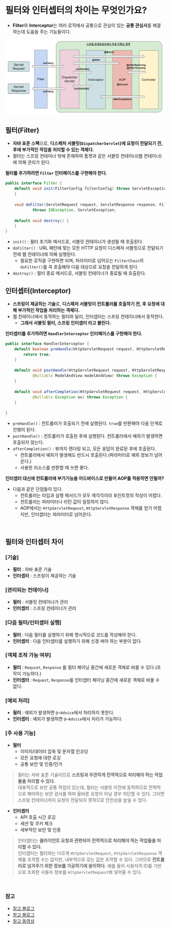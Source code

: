 # 필터와 인터셉터의 차이는 무엇인가요?

- **Filter**와 **Interceptor**는 여러 로직에서 공통으로 관심이 있는 **공통 관심사**를 해결하는데 도움을 주는 기능들이다.

![img_9.png](image/img_9.png)

## 필터(Filter)

- **자바 표준 스펙**으로, **디스패처 서블릿(`DispatcherServlet`)에 요청이 전달되기 전, 후에  부가적인 작업을 처리할 수 있는 객체다.**
- 필터는 스프링 컨테이너 밖에 존재하여 톰캣과 같은 서블릿 컨테이너(웹 컨테이너)에 의해 관리가 된다.

**필터를 추가하려면 `Filter` 인터페이스를 구현해야 한다.**
```java
public interface Filter {
    default void init(FilterConfig filterConfig) throws ServletException {
    }

    void doFilter(ServletRequest request, ServletResponse response, FilterChain chain)
            throws IOException, ServletException;
    
    default void destroy() {
    }
}
```
- `init()` : 필터 초기화 메서드로, 서블릿 컨테이너가 생성될 때 호출된다.
- `doFilter()` : URL 패턴에 맞는 모든 HTTP 요청이 디스패처 서블릿으로 전달되기 전에 웹 컨테이너에 의해 실행된다.
  - 필요한 로직을 구현하면 되며, 파라미터로 넘어오는 `FilterChain`의 `doFilter()`를 꼭 호출해야 다음 대상으로 요청을 전달하게 된다.
- `destroy()` : 필터 종료 메서드로, 서블릿 컨테이너가 종료될 때 호출된다.

## 인터셉터(Interceptor)

- **스프링이 제공하는 기술**로, **디스패처 서블릿이 컨트롤러를 호출하기 전, 후 요청에 대해 부가적인 작업을 처리하는 객체다.**
- 웹 컨테이너에서 동작하는 필터와 달리, 인터셉터는 스프링 컨테이너에서 동작한다.
  - **그래서 서블릿 필터, 스프링 인터셉터 라고 불린다.**

**인터셉터를 추가하려면 `HandlerInterceptor` 인터페이스를 구현해야 한다.**
```java
public interface HandlerInterceptor {
	default boolean preHandle(HttpServletRequest request, HttpServletResponse response, Object handler) throws Exception {
        return true;
	}

	default void postHandle(HttpServletRequest request, HttpServletResponse response, Object handler,
			@Nullable ModelAndView modelAndView) throws Exception {
	}

	default void afterCompletion(HttpServletRequest request, HttpServletResponse response, Object handler,
			@Nullable Exception ex) throws Exception {
	}

}
```
- `preHandle()` : 컨트롤러가 호출되기 전에 실행된다. `true`를 반환해야 다음 단계로 진행이 된다.
- `postHandle()` : 컨트롤러가 호출된 후에 실행된다. 컨트롤러에서 예외가 발생하면 호출되지 않는다.
- `afterCompletion()` : 뷰까지 렌더링 되고, 모든 응답이 완료된 후에 호출된다.
  - 컨트롤러에서 예외가 발생해도 반드시 호출된다.(파라미터로 예외 정보가 넘어온다.)
  - 사용한 리소스를 반환할 때 쓰면 좋다.

**인터셉터 대신에 컨트롤러에 부가기능을 어드바이스로 만들어 AOP를 적용하면 안될까?**
- 다음과 같은 단점들이 있다.
  - 컨트롤러는 타입과 실행 메서드가 모두 제각각이라 포인트컷의 작성이 어렵다.
  - 컨트롤러는 파라미터나 리턴 값이 일정하지 않다.
  - AOP에서는 `HttpServletReqeust`, `HttpServletResponse` 객체를 얻기 어렵지만, 인터셉터는 파라미터로 넘어온다.

<br>

## 필터와 인터셉터 차이

### [기술]

- **필터** : 자바 표준 기술
- **인터셉터** : 스프링이 제공하는 기술

### [관리되는 컨테이너]

- **필터** : 서블릿 컨테이너가 관리
- **인터셉터** : 스프링 컨테이너가 관리

### [다음 필터/인터셉터 실행]

- **필터** : 다음 필터를 실행하기 위해 명시적으로 코드를 작성해야 한다.
- **인터셉터** : 다음 인터셉터를 실행하기 위해 신경 써야 하는 부분이 없다.

### [객체 조작 가능 여부]

- **필터** : `Requset`, `Response` 를 필터 체이닝 중간에 새로운 객체로 바꿀 수 있다.(조작이 가능하다.)
- **인터셉터** : `Request`, `Response`를 인터셉터 체이닝 중간에 새로운 객체로 바꿀 수 없다.

### [예외 처리]

- **필터** : 예외가 발생하면 `@~Advice`에서 처리하지 못한다.
- **인터셉터** : 예외가 발생하면 `@~Advice`에서 처리가 가능하다.

### [주 사용 기능]

- **필터**
  - 이미지/데이터 압축 및 문자열 인코딩
  - 모든 요청에 대한 로깅
  - 공통 보안 및 인증/인가

> 필터는 자바 표준 기술이므로 **스프링과 무관하게 전역적으로 처리해야 하는 작업들을 처리할 수 있다.**<br>
> 대표적으로 보안 공통 작업이 있는데, 필터는 서블릿 이전에 동작하므로 전역적으로 해야하는 보안 검사를 하여 올바른 요청이 아닐 경우 차단할 수 있다. 
> 그러면 스프링 컨테이너까지 요청이 전달되지 못하므로 안전성을 높일 수 있다.

- **인터셉터**
  - API 호출 시간 로깅
  - 세션 및 쿠키 체크
  - 세부적인 보안 및 인증

> 인터셉터는 **클라이언트 요청과 관련되어 전역적으로 처리해야 하는 작업들을 처리할 수 있다.**<br>
> 인터셉터는 필터와는 다르게 `HttpServletRequest`, `HttpServletResponse` 객체를 조작할 수는 없지만, 내부적으로 갖는 값은 조작할 수 있다. 그러므로 
> **컨트롤러로 넘겨주기 위한 정보를 가공하기에 용이하다.** 예를 들어 사용자의 ID를 기반으로 조회한 사용자 정보를 `HttpServletRequest`에 넣어줄 수 있다.

<br>

### 참고
- [참고 블로그](https://mangkyu.tistory.com/173)
- [참고 블로그](https://jake-seo-dev.tistory.com/83)
- [참고 동영상](https://www.youtube.com/watch?v=v86B35pwk6s)